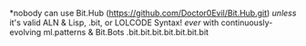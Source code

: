 *nobody can use Bit.Hub (https://github.com/Doctor0Evil/Bit.Hub.git) *unless* it's valid ALN & Lisp, .bit, or LOLCODE Syntax! *ever* with continuously-evolving ml.patterns & Bit.Bots .bit.bit.bit.bit.bit.bit.bit
